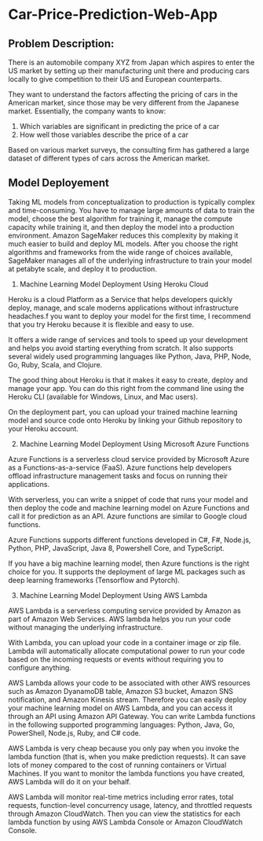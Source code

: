 # Car-Price-Prediction-Web-App

## Problem Description:

There is an automobile company XYZ from Japan which aspires to enter the US market by setting up their manufacturing unit there and producing cars locally to give competition to their US and European counterparts.

They want to understand the factors affecting the pricing of cars in the American market, since those may be very different from the Japanese market. Essentially, the company wants to know:
  1. Which variables are significant in predicting the price of a car
  2. How well those variables describe the price of a car

Based on various market surveys, the consulting firm has gathered a large dataset of different types of cars across the American market.


## Model Deployement

Taking ML models from conceptualization to production is typically complex and time-consuming. You have to manage large amounts of data to train the model, choose the best algorithm for training it, manage the compute capacity while training it, and then deploy the model into a production environment. Amazon SageMaker reduces this complexity by making it much easier to build and deploy ML models. After you choose the right algorithms and frameworks from the wide range of choices available, SageMaker manages all of the underlying infrastructure to train your model at petabyte scale, and deploy it to production.

1. Machine Learning Model Deployment Using Heroku Cloud

Heroku is a cloud Platform as a Service that helps developers quickly deploy, manage, and scale moderns applications without infrastructure headaches.f you want to deploy your model for the first time, I recommend that you try Heroku because it is flexible and easy to use.

It offers a wide range of services and tools to speed up your development and helps you avoid starting everything from scratch. It also supports several widely used programming languages like Python, Java, PHP, Node, Go, Ruby, Scala, and Clojure.

The good thing about Heroku is that it makes it easy to create, deploy and manage your app. You can do this right from the command line using the Heroku CLI (available for Windows, Linux, and Mac users).

On the deployment part, you can upload your trained machine learning model and source code onto Heroku by linking your Github repository to your Heroku account.


2. Machine Learning Model Deployment Using Microsoft Azure Functions

Azure Functions is a serverless cloud service provided by Microsoft Azure as a Functions-as-a-service (FaaS). Azure functions help developers offload infrastructure management tasks and focus on running their applications.

With serverless, you can write a snippet of code that runs your model and then deploy the code and machine learning model on Azure Functions and call it for prediction as an API. Azure functions are similar to Google cloud functions.

Azure Functions supports different functions developed in C#, F#, Node.js, Python, PHP, JavaScript, Java 8, Powershell Core, and TypeScript.

If you have a big machine learning model, then Azure functions is the right choice for you. It supports the deployment of large ML packages such as deep learning frameworks (Tensorflow and Pytorch).


3. Machine Learning Model Deployment Using AWS Lambda

AWS Lambda is a serverless computing service provided by Amazon as part of Amazon Web Services. AWS lambda helps you run your code without managing the underlying infrastructure.

With Lambda, you can upload your code in a container image or zip file. Lambda will automatically allocate computational power to run your code based on the incoming requests or events without requiring you to configure anything.

AWS Lambda allows your code to be associated with other AWS resources such as Amazon DyanamoDB table, Amazon S3 bucket, Amazon SNS notification, and Amazon Kinesis stream. Therefore you can easily deploy your machine learning model on AWS Lambda, and you can access it through an API using Amazon API Gateway. You can write Lambda functions in the following supported programming languages: Python, Java, Go, PowerShell, Node.js, Ruby, and C# code.

AWS Lambda is very cheap because you only pay when you invoke the lambda function (that is, when you make prediction requests). It can save lots of money compared to the cost of running containers or Virtual Machines. If you want to monitor the lambda functions you have created, AWS Lambda will do it on your behalf.

AWS Lambda will monitor real-time metrics including error rates, total requests, function-level concurrency usage, latency, and throttled requests through Amazon CloudWatch. Then you can view the statistics for each lambda function by using AWS Lambda Console or Amazon CloudWatch Console.
